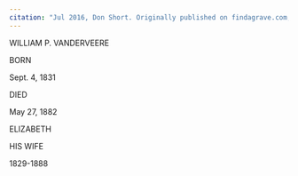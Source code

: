 ```yaml
---
citation: "Jul 2016, Don Short. Originally published on findagrave.com, republished here with permission from Don Short, personal correspondence, 24 May 2022."
---
```


WILLIAM P. VANDERVEERE

BORN

Sept. 4, 1831

DIED

May 27, 1882

ELIZABETH

HIS WIFE

1829-1888
